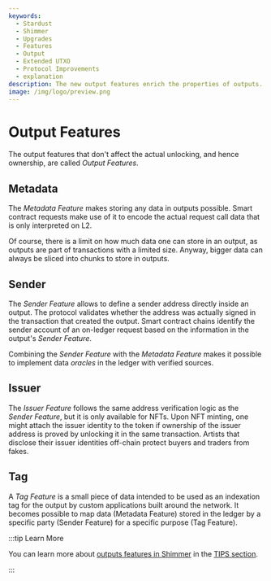 ```yaml
---
keywords:
  - Stardust
  - Shimmer
  - Upgrades
  - Features
  - Output
  - Extended UTXO
  - Protocol Improvements
  - explanation
description: The new output features enrich the properties of outputs.
image: /img/logo/preview.png
---
```


# Output Features

The output features that don't affect the actual unlocking, and hence ownership, are called _Output Features_.

## Metadata

The _Metadata Feature_ makes storing any data in outputs possible. Smart contract requests make use of it to encode
the actual request call data that is only interpreted on L2.

Of course, there is a limit on how much data one can store in an output, as outputs are part of transactions with
a limited size. Anyway, bigger data can always be sliced into chunks to store in outputs.

## Sender

The _Sender Feature_ allows to define a sender address directly inside an output. The protocol validates whether the address was actually signed in the transaction that created the output. Smart contract chains identify the
sender account of an on-ledger request based on the information in the output's _Sender Feature_.

Combining the _Sender Feature_ with the _Metadata Feature_ makes it possible to implement data _oracles_ in the ledger with verified sources.

## Issuer

The _Issuer Feature_ follows the same address verification logic as the _Sender Feature_, but it is only available for
NFTs. Upon NFT minting, one might attach the issuer identity to the token if ownership of the issuer address is
proved by unlocking it in the same transaction. Artists that disclose their issuer identities off-chain protect buyers and traders from fakes.

## Tag

A _Tag Feature_ is a small piece of data intended to be used as an indexation tag for the output by custom applications
built around the network. It becomes possible to map data (Metadata Feature) stored in the ledger by a specific party
(Sender Feature) for a specific purpose (Tag Feature).

:::tip Learn More

You can learn more about [outputs features in Shimmer](/tips/tips/TIP-0018#nft-locking--unlocking)
in the [TIPS section](../tips.md).

:::
